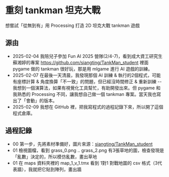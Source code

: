 # 重刻 tankman 坦克大戰
想嘗試「從無到有」用 Processing 打造 2D 坦克大戰 tankman 遊戲

## 源由

- 2025-02-04 我陪兒子參加 Fun AI 2025 營隊(2/4-7)，看到成大資工研究生蘇湘婷的專案 https://github.com/siangting/TankMan_student 裡面 pygame 做的 tankman 很好玩，那是用 mlgame 進行 AI 遊戲的訓練。
- 2025-02-07 在最後一天清晨，我發現那個 AI 訓練 & 執行的2個程式，可能有座標計算 & 角度換算「不一致」的問題，但已經沒時間修正 & 重新訓練 -- 我想到一個演算法，如果有視覺化工具幫忙，有助開發出來。但 pygame 和我熟悉的 Processing 不同，讓我想自己做一個 tankman 專案。當天我也寫出了「會動」的版本。
- 2025-02-09 我想在 GitHub 裡，把我寫程式的過程記錄下來，所以開了這個程式倉庫。

## 過程記錄
- 00 第一步，先將素材準備好，圖片來源：[siangting/TankMan_student](https://github.com/siangting/TankMan_student/tree/main/asset/image)
- 01 檢視圖檔，看到 grass_0.png .. grass_2.png 有3張草地的圖，檢查發現是「亂數」決定的，所以模仿亂數，畫出草地
- 01 在 maps 資料夾裡的 map_1_v_1.tmx 看到 1對1 對戰地圖的 csv 格式（3代表牆），我就把它貼到陣列，畫出牆
